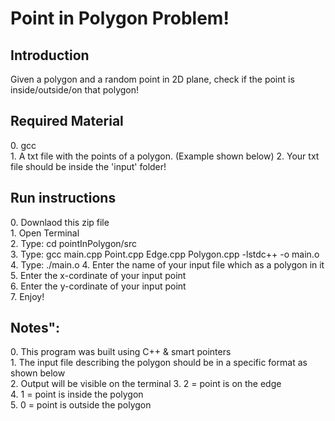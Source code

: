 # Point in Polygon Problem!

  <h2> Introduction </h2>
  Given a polygon and a random point in 2D plane, check if the point is inside/outside/on that polygon!

  <h2> Required Material </h2>
    0. gcc </br>
    1. A txt file with the points of a polygon. (Example shown below)
    2. Your txt file should be inside the 'input' folder!

  <h2>Run instructions </h2>
    0. Downlaod this zip file </br> 
    1. Open Terminal </br>
    2. Type: cd pointInPolygon/src </br>
    3. Type: gcc main.cpp  Point.cpp Edge.cpp Polygon.cpp -lstdc++ -o main.o </br>
    4. Type: ./main.o
    4. Enter the name of your input file which as a polygon in it </br>
    5. Enter the x-cordinate of your input point </br>
    6. Enter the y-cordinate of your input point </br>
    7. Enjoy!

  <h2>Notes": </h2>
    0. This program was built using C++ & smart pointers </br>
    1. The input file describing the polygon should be in a specific format as shown below </br>
    2. Output will be visible on the terminal
    3. 2 = point is on the edge </br>
    4. 1 = point is inside the polygon </br>
    5. 0 = point is outside the polygon </br>



